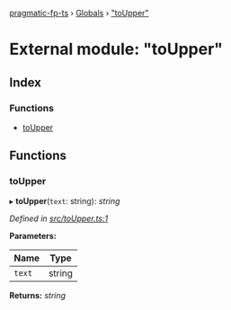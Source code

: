 [pragmatic-fp-ts](../README.md) › [Globals](../globals.md) › ["toUpper"](_toupper_.md)

# External module: "toUpper"

## Index

### Functions

* [toUpper](_toupper_.md#toupper)

## Functions

###  toUpper

▸ **toUpper**(`text`: string): *string*

*Defined in [src/toUpper.ts:1](https://github.com/hermann-p/pragmatic-fp-ts/blob/d79a7fd/src/toUpper.ts#L1)*

**Parameters:**

Name | Type |
------ | ------ |
`text` | string |

**Returns:** *string*
